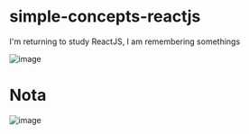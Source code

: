 # simple-concepts-reactjs
I'm returning to study ReactJS, I am remembering somethings

![image](https://user-images.githubusercontent.com/19477370/105202880-32d80b80-5b21-11eb-9500-79d936266a28.png)

# Nota 
![image](https://user-images.githubusercontent.com/19477370/105221233-98cf8d80-5b37-11eb-840e-c31bc0d8783e.png)
